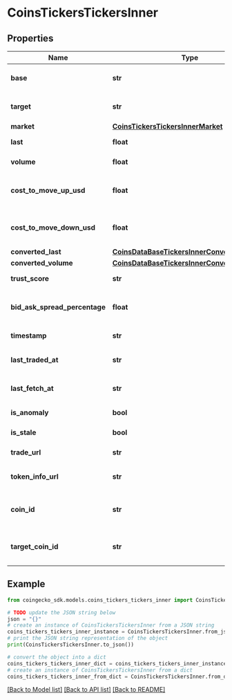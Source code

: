 # CoinsTickersTickersInner


## Properties

Name | Type | Description | Notes
------------ | ------------- | ------------- | -------------
**base** | **str** | coin ticker base currency | [optional] 
**target** | **str** | coin ticker target currency | [optional] 
**market** | [**CoinsTickersTickersInnerMarket**](CoinsTickersTickersInnerMarket.md) |  | [optional] 
**last** | **float** | coin ticker last price | [optional] 
**volume** | **float** | coin ticker volume | [optional] 
**cost_to_move_up_usd** | **float** | coin ticker cost to move up in usd | [optional] 
**cost_to_move_down_usd** | **float** | coin ticker cost to move down in usd | [optional] 
**converted_last** | [**CoinsDataBaseTickersInnerConvertedLast**](CoinsDataBaseTickersInnerConvertedLast.md) |  | [optional] 
**converted_volume** | [**CoinsDataBaseTickersInnerConvertedVolume**](CoinsDataBaseTickersInnerConvertedVolume.md) |  | [optional] 
**trust_score** | **str** | coin ticker trust score | [optional] 
**bid_ask_spread_percentage** | **float** | coin ticker bid ask spread percentage | [optional] 
**timestamp** | **str** | coin ticker timestamp | [optional] 
**last_traded_at** | **str** | coin ticker last traded timestamp | [optional] 
**last_fetch_at** | **str** | coin ticker last fetch timestamp | [optional] 
**is_anomaly** | **bool** | coin ticker anomaly | [optional] 
**is_stale** | **bool** | coin ticker stale | [optional] 
**trade_url** | **str** | coin ticker trade url | [optional] 
**token_info_url** | **str** | coin ticker token info url | [optional] 
**coin_id** | **str** | coin ticker base currency coin ID | [optional] 
**target_coin_id** | **str** | coin ticker target currency coin ID | [optional] 

## Example

```python
from coingecko_sdk.models.coins_tickers_tickers_inner import CoinsTickersTickersInner

# TODO update the JSON string below
json = "{}"
# create an instance of CoinsTickersTickersInner from a JSON string
coins_tickers_tickers_inner_instance = CoinsTickersTickersInner.from_json(json)
# print the JSON string representation of the object
print(CoinsTickersTickersInner.to_json())

# convert the object into a dict
coins_tickers_tickers_inner_dict = coins_tickers_tickers_inner_instance.to_dict()
# create an instance of CoinsTickersTickersInner from a dict
coins_tickers_tickers_inner_from_dict = CoinsTickersTickersInner.from_dict(coins_tickers_tickers_inner_dict)
```
[[Back to Model list]](../README.md#documentation-for-models) [[Back to API list]](../README.md#documentation-for-api-endpoints) [[Back to README]](../README.md)


